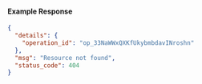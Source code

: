 <!-- Code generated for API Clients. DO NOT EDIT. -->

#### Example Response

```json
{
  "details": {
    "operation_id": "op_33NaWWxQXKfUkybmbdavINroshn"
  },
  "msg": "Resource not found",
  "status_code": 404
}
```
